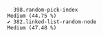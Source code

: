       398.random-pick-index                                            Medium (44.75 %)
    ✔ 382.linked-list-random-node                                      Medium (47.48 %)
